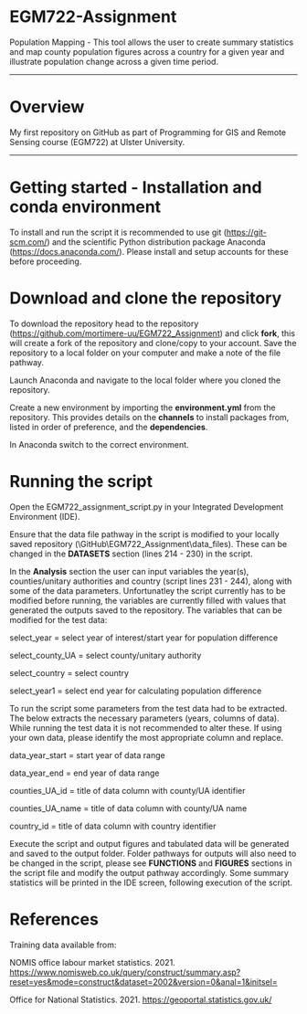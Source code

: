 # EGM722-Assignment
Population Mapping - This tool allows the user to create summary statistics and map county population figures across a country for a given year and illustrate population change across a given time period.

------------------------------------------------------------------------------------------------------------------
# Overview
My first repository on GitHub as part of Programming for GIS and Remote Sensing course (EGM722) at Ulster University.

------------------------------------------------------------------------------------------------------------------
# Getting started - Installation and conda environment 

To install and run the script it is recommended to use git (https://git-scm.com/) and the scientific Python distribution package Anaconda (https://docs.anaconda.com/). Please install and setup accounts for these before proceeding. 

# Download and clone the repository
To download the repository head to the repository (https://github.com/mortimere-uu/EGM722_Assignment) and click **fork**, this will create a fork of the repository and clone/copy to your account. Save the repository to a local folder on your computer and make a note of the file pathway.

Launch Anaconda and navigate to the local folder where you cloned the repository. 

Create a new environment by importing the **environment.yml** from the repository. This provides details on the **channels** to install packages from, listed in order of preference, and the **dependencies**.

In Anaconda switch to the correct environment.

# Running the script
Open the EGM722_assignment_script.py in your Integrated Development Environment (IDE).

Ensure that the data file pathway in the script is modified to your locally saved repository (\GitHub\EGM722_Assignment\data_files). These can be changed in the **DATASETS** section (lines 214 - 230) in the script.

In the **Analysis** section the user can input variables the year(s), counties/unitary authorities and country (script lines 231 - 244), along with some of the data parameters. Unfortunatley the script currently has to be modified before running, the variables are currently filled with values that generated the outputs saved to the repository. The variables that can be modified for the test data:

select_year = select year of interest/start year for population difference

select_county_UA = select county/unitary authority

select_country = select country

select_year1 = select end year for calculating population difference

To run the script some parameters from the test data had to be extracted. The below extracts the necessary parameters (years, columns of data). While running the test data it is not recommended to alter these. If using your own data, please identify the most appropriate column and replace. 

data_year_start = start year of data range

data_year_end = end year of data range

counties_UA_id = title of data column with county/UA identifier

counties_UA_name = title of data column with county/UA name

country_id = title of data column with country identifier

Execute the script and output figures and tabulated data will be generated and saved to the output folder. Folder pathways for outputs will also need to be changed in the script, please see **FUNCTIONS** and **FIGURES** sections in the script file and modify the output pathway accordingly. Some summary statistics will be printed in the IDE screen, following execution of the script.

# References
Training data available from:

NOMIS office labour market statistics. 2021. https://www.nomisweb.co.uk/query/construct/summary.asp?reset=yes&mode=construct&dataset=2002&version=0&anal=1&initsel=

Office for National Statistics. 2021. https://geoportal.statistics.gov.uk/
